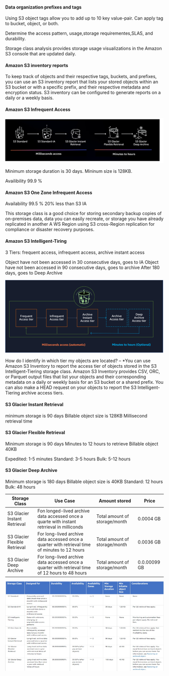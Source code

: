 #### Data organization prefixes and tags

Using S3 object tags allow you to add up to 10 key value-pair.
Can apply tag to bucket, object, or both.

Determine the access pattern, usage,storage requirementes,SLAS, and
durability.


Storage class analysis provides storage usage visualizations in 
the Amazon S3 console that are updated daily. 

#### Amazon S3 inventory reports

To keep track of objects and their respective tags, buckets, and prefixes,
you can use an S3 inventory report that lists your stored objects
within an S3 bucket or with a specific prefix, and their respective 
metadata and encryption status. S3 inventory can be configured to 
generate reports on a daily or a weekly basis.

#### Amazon S3 Infrequent Access
![img.png](s3-ia.png)

Minimum storage duration is 30 days.
Mininum size is 128KB.

Availibility 99.9 %

#### Amazon S3 One Zone Infrequent Access

Availability 99.5 %
20% less than S3 IA

This storage class is a good choice for storing secondary 
backup copies of on-premises data, data you can easily
recreate, or storage you have already replicated in another A
WS Region using S3 cross-Region replication for compliance or 
disaster recovery purposes.


#### Amazon S3 Intelligent-Tiring

3 Tiers: frequent access, infrequent access, archive instant access


Object have not been accessed in 30 consecutive days, goes to IA
Object have not been accessed in 90 consecutive days, goes to archive
After 180 days, goes to Deep Archive 

![img.png](s3-it.png)


How do I identify in which tier my objects are located?
–
*You can use Amazon S3 Inventory to report the access tier of objects stored in the
S3 Intelligent-Tiering storage class. Amazon S3 Inventory provides
CSV, ORC, or Parquet output files that list your objects and their
corresponding metadata on a daily or weekly basis for an S3 bucket 
or a shared prefix. You can also make a HEAD request on your objects 
to report the S3 Intelligent-Tiering archive access tiers. 


#### S3 Glacier Instant Retrieval

minimum storage is 90 days
Billable object size is 128KB
Millisecond retrieval time


#### S3 Glacier Flexible Retrieval

Minimum storage is 90 days
Minutes to 12 hours to retrieve
Billable object 40KB

Expedited: 1-5 minutes
Standard: 3-5 hours
Bulk: 5-12 hours


#### S3 Glacier Deep Archive

Minimum storage is 180 days
Billable object size is 40KB
Standard: 12 hours
Bulk: 48 hours


|Storage Class | Use Case | Amount stored | Price      |
|---|---|---|------------|
| S3 Glacier Instant Retrieval | Fon longed-lived archive data accessed once a quarte with instant retrrieval in milliconds | Total amount of storage/month | 0.0004 GB  |
| S3 Glacier Flexible Retrieval | For long-lived archive data accessed once a quarter with retrieval time of minutes to 12 hours | Total amount of storage/month | 0.0036 GB |
| S3 Glacier Deep Archive | For long-lived archive data accessed once a quarter with retrieval time of 12 hours to 48 hours | Total amount of storage/month | 0.0.00099 GB |


![img.png](s3-class-comparission.png)


